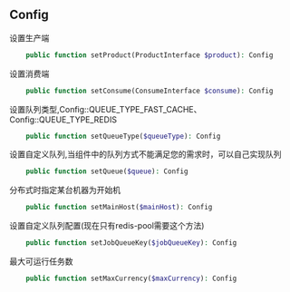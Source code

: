 
## Config

设置生产端
```php
    public function setProduct(ProductInterface $product): Config
```

设置消费端
```php
    public function setConsume(ConsumeInterface $consume): Config
```

设置队列类型,Config::QUEUE_TYPE_FAST_CACHE、Config::QUEUE_TYPE_REDIS
```php
    public function setQueueType($queueType): Config
```

设置自定义队列,当组件中的队列方式不能满足您的需求时，可以自己实现队列
```php
    public function setQueue($queue): Config
```

分布式时指定某台机器为开始机
```php
    public function setMainHost($mainHost): Config
```

设置自定义队列配置(现在只有redis-pool需要这个方法)

```php
    public function setJobQueueKey($jobQueueKey): Config
```

最大可运行任务数
```php
    public function setMaxCurrency($maxCurrency): Config
```